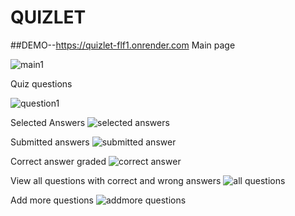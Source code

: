 # QUIZLET
##DEMO--https://quizlet-flf1.onrender.com
Main page

![main1](https://user-images.githubusercontent.com/32553276/225086408-b49ab6a0-0327-4cf5-b2bb-170ec3295cc0.png)

Quiz questions

![question1](https://user-images.githubusercontent.com/32553276/225086506-758177a7-5b76-4951-8fc4-13a4a860133f.png)

Selected Answers
![selected answers](https://user-images.githubusercontent.com/32553276/225086713-5554ad2d-a9d7-436d-b9f2-d70ea46a056d.png)

Submitted answers
![submitted answer](https://user-images.githubusercontent.com/32553276/225086796-71f1124d-9a71-498d-a900-1b0b2521bba3.png)

Correct answer graded
![correct answer](https://user-images.githubusercontent.com/32553276/225086893-592f23c3-e52b-4c54-86f7-f1af16fdb227.png)

View all questions with correct and wrong answers
![all questions](https://user-images.githubusercontent.com/32553276/225087035-8f0b126d-430a-4b6a-aefb-7b6a74ef48f9.png)

Add more questions
![addmore questions](https://user-images.githubusercontent.com/32553276/225087106-63679b3f-d672-423d-8ceb-af8ea470e308.png)
